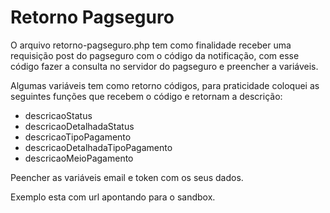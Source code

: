# Retorno Pagseguro

O arquivo retorno-pagseguro.php tem como finalidade receber uma requisição post do pagseguro com o código da notificação, com esse código fazer a consulta no servidor do pagseguro e preencher a variáveis. 

Algumas variáveis tem como retorno códigos, para praticidade coloquei as seguintes funções que recebem o código e retornam a descrição:
* descricaoStatus
* descricaoDetalhadaStatus
* descricaoTipoPagamento
* descricaoDetalhadaTipoPagamento
* descricaoMeioPagamento

Peencher as variáveis email e token com os seus dados.

Exemplo esta com url apontando para o sandbox.
